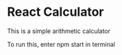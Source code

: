 # React Calculator

This is a simple arithmetic calculator

To run this, enter npm start in terminal